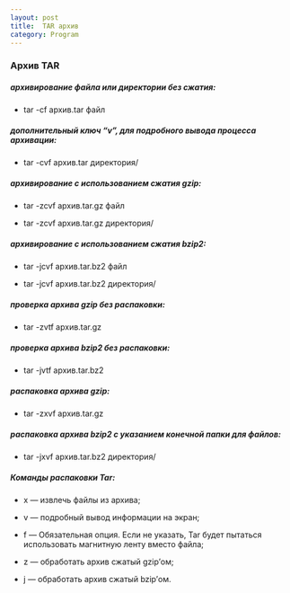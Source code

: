 ```yaml
---
layout: post
title:  TAR архив
category: Program
---
```


### Архив TAR

##### архивирование файла или директории без сжатия:

- tar -cf архив.tar файл

##### дополнительный ключ “v”, для подробного вывода процесса архивации:

- tar -cvf архив.tar директория/

##### архивирование с использованием сжатия gzip:

- tar -zcvf архив.tar.gz файл

- tar -zcvf архив.tar.gz директория/

##### архивирование с использованием сжатия bzip2:

- tar -jcvf архив.tar.bz2 файл

- tar -jcvf архив.tar.bz2 директория/

##### проверка архива gzip без распаковки:

- tar -zvtf архив.tar.gz

##### проверка архива bzip2 без распаковки:

- tar -jvtf архив.tar.bz2

#####  распаковка архива gzip:

- tar -zxvf архив.tar.gz

##### распаковка архива bzip2 с указанием конечной папки для файлов:

- tar -jxvf архив.tar.bz2 директория/

##### Команды распаковки Tar:

- x — извлечь файлы из архива;

- v — подробный вывод информации на экран;

- f — Обязательная опция. Если не указать, Tar будет пытаться использовать магнитную ленту вместо файла;

- z — обработать архив сжатый gzip’ом;

- j — обработать архив сжатый bzip’ом.


